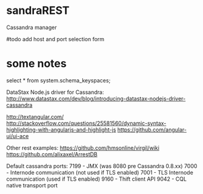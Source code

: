 # sandraREST
Cassandra manager

#todo
add host and port selection form

# some notes
select * from system.schema_keyspaces;

DataStax Node.js driver for Cassandra:
http://www.datastax.com/dev/blog/introducing-datastax-nodejs-driver-cassandra

http://textangular.com/
http://stackoverflow.com/questions/25581560/dynamic-syntax-highlighting-with-angularjs-and-highlight-js
https://github.com/angular-ui/ui-ace

Other rest examples:
https://github.com/hmsonline/virgil/wiki
https://github.com/alixaxel/ArrestDB


Default cassandra ports:
7199 - JMX (was 8080 pre Cassandra 0.8.xx)
7000 - Internode communication (not used if TLS enabled)
7001 - TLS Internode communication (used if TLS enabled)
9160 - Thift client API
9042 - CQL native transport port
